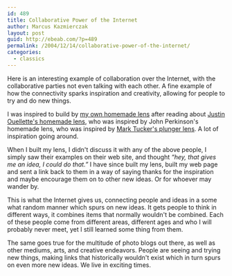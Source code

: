 ```yaml
---
id: 489
title: Collaborative Power of the Internet
author: Marcus Kazmierczak
layout: post
guid: http://ebeab.com/?p=489
permalink: /2004/12/14/collaborative-power-of-the-internet/
categories:
  - classics
---
```

Here is an interesting example of collaboration over the Internet, with the collaborative parties not even talking with each other. A fine example of how the connectivity sparks inspiration and creativity, allowing for people to try and do new things.

I was inspired to build by [my own homemade lens][1] after reading about [Justin Ouellette's homemade lens][2], who was inspired by John Perkinson's homemade lens, who was inspired by [Mark Tucker's plunger lens][3]. A lot of inspiration going around.

When I built my lens, I didn't discuss it with any of the above people, I simply saw their examples on their web site, and thought *&#8220;hey, that gives me an idea, I could do that.&#8221;* I have since built my lens, built my web page and sent a link back to them in a way of saying thanks for the inspiration and maybe encourage them on to other new ideas. Or for whoever may wander by.

This is what the Internet gives us, connecting people and ideas in a some what random manner which spurs on new ideas. It gets people to think in different ways, it combines items that normally wouldn't be combined. Each of these people come from different areas, different ages and who I will probably never meet, yet I still learned some thing from them.

The same goes true for the multitude of photo blogs out there, as well as other mediums, arts, and creative endeavors. People are seeing and trying new things, making links that historically wouldn't exist which in turn spurs on even more new ideas. We live in exciting times.

 [1]: https://mkaz.com/2005/01/08/homemade-lenses/
 [2]: http://chromogenic.net
 [3]: http://www.marktucker.com/
